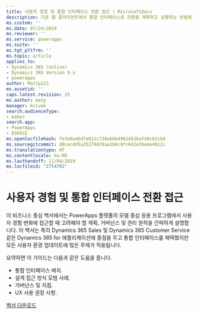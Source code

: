 ```yaml
---
title: 사용자 경험 및 통합 인터페이스 전환 접근 | MicrosoftDocs
description: 기존 웹 클라이언트에서 통합 인터페이스로 전환을 계획하고 실행하는 방법에 대해 알아보십시오.
ms.custom: ''
ms.date: 07/24/2019
ms.reviewer: ''
ms.service: powerapps
ms.suite: ''
ms.tgt_pltfrm: ''
ms.topic: article
applies_to:
- Dynamics 365 (online)
- Dynamics 365 Version 9.x
- powerapps
author: Mattp123
ms.assetid: ''
caps.latest.revision: 25
ms.author: matp
manager: kvivek
search.audienceType:
- maker
search.app:
- PowerApps
- D365CE
ms.openlocfilehash: fe3a0a46d7e611c738ebbb4962d61bafd9c62cb8
ms.sourcegitcommit: d9cecdd5a35279d78aa1b6c9fc642e36a4e4612c
ms.translationtype: HT
ms.contentlocale: ko-KR
ms.lasthandoff: 11/04/2019
ms.locfileid: "2754702"
---
```

# <a name="approaching-a-user-experience-and-unified-interface-transition"></a>사용자 경험 및 통합 인터페이스 전환 접근

이 비즈니스 중심 백서에서는 PowerApps 플랫폼의 모델 중심 응용 프로그램에서 사용자 경험 변화에 접근할 때 고려해야 할 계획, 거버넌스 및 관리 원칙을 간략하게 설명합니다. 이 백서는 특히 Dynamics 365 Sales 및 Dynamics 365 Customer Service 같은 Dynamics 365 for 애플리케이션에 중점을 두고 통합 인터페이스를 채택했지만 모든 사용자 환경 업데이트에 많은 주제가 적용됩니다.

요약하면 이 가이드는 다음과 같은 도움을 줍니다.
- 통합 인터페이스 배치.
- 설계 접근 방식 모범 사례.
- 거버넌스 및 지침.
- UX 사용 권장 사항.

[백서 다운로드](https://download.microsoft.com/download/A/F/3/AF3D45A7-4F38-41BE-8956-1DF7A4A5AFDB/approaching-unified-interface-transition.pdf) 